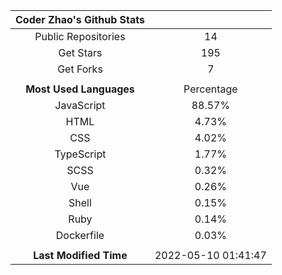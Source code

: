 | **Coder Zhao's Github Stats** | |
|:-:|:-:|
| Public Repositories | 14 |
| Get Stars | 195 |
| Get Forks | 7 |
| | |
| **Most Used Languages** | Percentage |
| JavaScript | 88.57% |
| HTML | 4.73% |
| CSS | 4.02% |
| TypeScript | 1.77% |
| SCSS | 0.32% |
| Vue | 0.26% |
| Shell | 0.15% |
| Ruby | 0.14% |
| Dockerfile | 0.03% |
| | |
| **Last Modified Time** | 2022-05-10 01:41:47 |